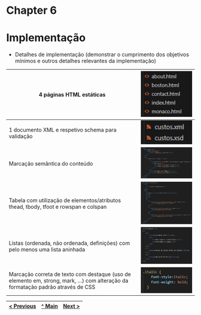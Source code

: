 # Chapter 6
# Implementação

- Detalhes de implementação (demonstrar o cumprimento dos objetivos mínimos e outros
detalhes relevantes da implementação)

| 4 páginas HTML estáticas | <img src="docs-img/4pg.png" alt="4pg" width="500" /> |
|-------|-------|
| 1 documento XML e respetivo schema para validação | <img src="docs-img/xml-xsd.png" alt="xml-xsd" width="500" /> |
| Marcação semântica do conteúdo | <img src="docs-img/semantica.png" alt="semantica" width="500" /> |
| Tabela com utilização de elementos/atributos thead, tbody, tfoot e rowspan e colspan | <img src="docs-img/table-elements.png" alt="table-elements" width="500" /> |
| Listas (ordenada, não ordenada, definições) com pelo menos uma lista aninhada | <img src="docs-img/ex.listas.png" alt="ex.listas" width="500" /> |
| Marcação correta de texto com destaque (uso de elemento em, strong, mark, …) com alteração da formatação padrão através de CSS | <img src="docs-img/ex.css.marcação.png" alt="ex.css.marcação" width="500" /> |

| [< Previous](C5.md) | [^ Main](../README.md) | [Next >](C7.md) |
|:----------------------------------:|:----------------------------------:|:----------------------------------:|
